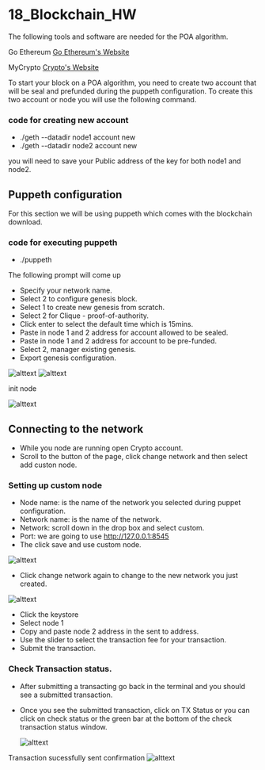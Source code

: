# 18_Blockchain_HW
The following tools and software are  needed for the POA algorithm.

Go Ethereum [Go Ethereum's Website](https://geth.ethereum.org/downloads/)

MyCrypto [Crypto's Website](https://download.mycrypto.com/)


To start your block on a POA algorithm, you need to create two account that will be seal and prefunded during the puppeth configuration. To create this two account or node you will use the following command. 

### code for creating new account 
* ./geth --datadir node1 account new
* ./geth --datadir node2 account new

you will need to save your Public address of the key for both node1 and node2.


## Puppeth configuration
For this section we will be using puppeth which comes with the blockchain download.

### code for executing puppeth
* ./puppeth

The following prompt will come up
- Specify your network name.
- Select 2 to configure genesis block.
- Select 1 to create new genesis from scratch.
- Select 2 for Clique - proof-of-authority.
- Click enter to select the default time which is 15mins.
- Paste in node 1 and 2 address for account allowed to be sealed.
- Paste in node 1 and 2 address for account to be pre-funded.
- Select 2, manager existing genesis.
- Export genesis configuration.


![alttext](image/Puppet_configuration_1.png)
![alttext](image/Puppet_configuration_2.png)


init node

![alttext](image/Initnode.png)

## Connecting to the network
- While you node are running open Crypto account.
- Scroll to the button of the page, click change network and then select add custon node.

### Setting up custom node
 - Node name: is the name of the network you selected during puppet configuration.
 - Network name: is the name of the network.
 - Network: scroll down in the drop box and select custom.
 - Port: we are going to use http://127.0.0.1:8545
 - The click save and use custom node.

  ![alttext](image/custom_node.png)

 - Click change network again to change to the new network you just created.

 ![alttext](image/changing_network.png)

 - Click the keystore 
 - Select node 1
 - Copy and paste node 2 address in the sent to address. 
 - Use the slider to select the transaction fee for your transaction.
 - Submit the transaction.

### Check Transaction status.
- After submitting a transacting go back in the terminal and you should see a submitted transaction. 
- Once you see the submitted transaction, click on TX Status or you can click on check status or the green bar at the bottom of the check transaction status window.

  ![alttext](image/check_transaction_status.png)

Transaction sucessfully sent confirmation
  ![alttext](image/transaction_confirmation.png)